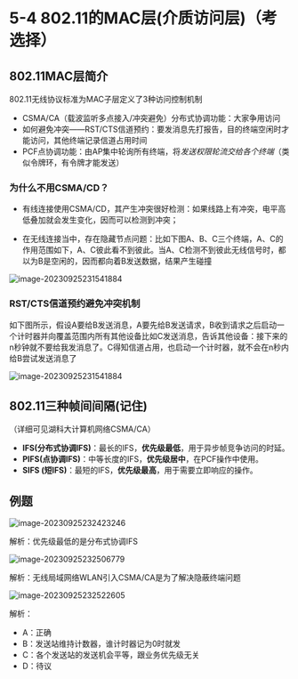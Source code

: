 # 5-4 802.11的MAC层(介质访问层)（考选择）

## 802.11MAC层简介

802.11无线协议标准为MAC子层定义了3种访问控制机制

- CSMA/CA（载波监听多点接入/冲突避免）分布式协调功能：大家争用访问
- 如何避免冲突——RST/CTS信道预约：要发消息先打报告，目的终端空闲时才能访问，其他终端记录信道占用时间
- PCF点协调功能：由AP集中轮询所有终端，将*发送权限轮流交给各个终端*（类似令牌环，有令牌才能发送）

### 为什么不用CSMA/CD？

- 有线连接使用CSMA/CD，其产生冲突很好检测：如果线路上有冲突，电平高低叠加就会发生变化，因而可以检测到冲突；

- 在无线连接当中，存在隐藏节点问题：比如下图A、B、C三个终端，A、C的作用范围如下，A、C彼此看不到彼此。当A、C检测不到彼此无线信号时，都以为B是空闲的，因而都向着B发送数据，结果产生碰撞

![image-20230925231541884](https://img.yatjay.top/md/image-20230925231541884.png)

### RST/CTS信道预约避免冲突机制

如下图所示，假设A要给B发送消息，A要先给B发送请求，B收到请求之后启动一个计时器并向覆盖范围内所有其他设备比如C发送消息，告诉其他设备：接下来的n秒钟就不要给我发消息了。C得知信道占用，也启动一个计时器，就不会在n秒内给B尝试发送消息了

![image-20230925231541884](https://img.yatjay.top/md/image-20230925231541884.png)

## 802.11三种帧间间隔(记住)

（详细可见湖科大计算机网络CSMA/CA）

- **IFS(分布式协调IFS)**：最长的IFS，**优先级最低**，用于异步帧竞争访问的时延。
- **PIFS(点协调IFS)**：中等长度的IFS，**优先级居中**，在PCF操作中使用。
- **SIFS (短IFS)**：最短的IFS，**优先级最高**，用于需要立即响应的操作。

## 例题

![image-20230925232423246](https://img.yatjay.top/md/image-20230925232423246.png)

解析：优先级最低的是分布式协调IFS

![image-20230925232506779](https://img.yatjay.top/md/image-20230925232506779.png)

解析：无线局域网络WLAN引入CSMA/CA是为了解决隐蔽终端问题

![image-20230925232522605](https://img.yatjay.top/md/image-20230925232522605.png)

解析：

- A：正确
- B：发送站维持计数器，谁计时器记为0时就发
- C：各个发送站的发送机会平等，跟业务优先级无关
- D：待议
